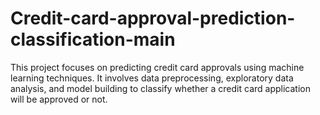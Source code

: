# Credit-card-approval-prediction-classification-main
This project focuses on predicting credit card approvals using machine learning techniques. It involves data preprocessing, exploratory data analysis, and model building to classify whether a credit card application will be approved or not.
